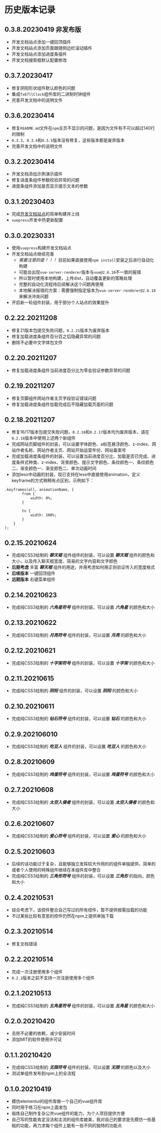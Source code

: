 # 历史版本记录

## 0.3.8.20230419 **非发布版**
* 开发文档站点添加一键回顶插件  
* 开发文档站点添加页面跟随侧边栏滚动插件  
* 开发文档站点添加进度条插件  
* 开发文档搜索框默认配置修改  

## 0.3.7.20230417
* 修复阴阳形状组件默认颜色的问题  
* 集成`fx67llClock`组件库的二进制时钟组件    
* 完善开发文档中的说明文件  

## 0.3.6.20230414
* 修复`README.md`文件在`npm`主页不显示的问题，是因为文件有不可以超过140行的限制  
* `0.3.3`、`0.3.4`和`0.3.5`版本没有修复，这些版本都是废弃版本  
* 完善开发文档中的说明文件

## 0.3.2.20230414
* 开发文档添加示例演示插件  
* 修复进度条组件参数校验异常的问题  
* 进度条组件添加是否显示提示文本的参数  

## 0.3.1.20230403
* 完成[开发文档站点](https://vue-ui.fx67ll.com)的简单构建并上线  
* `vuepress`开发中热更新配置

## 0.3.0.20230331
* 使用`vuepress`构建开发文档站点  
* 开发文档站点继续完善  
	+ *需要注意的是！！！* 目前如果直接使用`npm install`安装之后进行自动化构建  
	+ 可能会出现`vue-server-renderer`版本与`vue@2.6.10`不一致的报错  
	+ 所以暂时使用本地构建，上传dist，自动覆盖更新的策略处理  
	+ 完整的自动化流程待后续解决这个问题再使用  
	+ 本地解决报错的方案：需要强制指定版本为`vue-server-renderer@2.6.10`来解决冲突问题
* 开启新一轮组件封装，用于部分个人站点的效果提升  

## 0.2.22.20211208
* 修复21版本包提交失败问题，`0.2.21`版本为废弃版本  
* 修复加载进度条组件百分百之后隐藏异常的问题  
* 删除不必要中文字体包文件  

## 0.2.20.20211207
* 修复加载进度条组件当前进度百分比为零会验证参数异常的问题  

## 0.2.19.20211207
* 修复页脚组件网站作者主页字段验证错误问题  
* 修复加载进度条组件加载完成后不隐藏加载页面的问题  

## 0.2.18.20211207
* 修复16/17版本包提交失败问题，`0.2.16`和`0.2.17`版本均为废弃版本，请在`0.2.18`版本中使用上述两个新组件  
* 完成网站页脚组件的封装，可以设置字体颜色、a标签悬浮颜色、z-index、网站作者名称、网站作者主页、网站开始运营年份、网站备案号  
* 完成加载进度条组件的封装，可以设置当前进度百分比、加载是否已完成、进度条样式种类、z-index、背景颜色、提示文字颜色、条纹颜色一、条纹颜色二、渐变颜色一、渐变颜色二、单次动画时间  
* 添加less中动画的封装，现已支持在less中直接使用animation，定义keyframe的方式稍稍有点区别，示例如下：  
```Less
.keyframes(all, animationName, {
		from {
			width: 0%;
		}

		to {
			width: 100%;
		}
	}
);
```

## 0.2.15.20210624
* 完成纯CSS3绘制的 ***聊天框*** 组件组件的封装，可以设置 ***聊天框*** 组件的颜色和大小，以及传入聊天框宽度、简易的文字内容和文字颜色  
* **后期考虑** 丰富 ***聊天框*** 组件的用途，并用考虑如何用正则验证传入的宽度格式  
* **后续版本** 一键回顶组件  
* **远期版本** 右键菜单组件  

## 0.2.14.20210623
* 完成纯CSS3绘制的 ***六角星符号*** 组件的封装，可以设置 ***六角星*** 的颜色和大小  

## 0.2.13.20210622
* 完成纯CSS3绘制的 ***月亮符号*** 组件的封装，可以设置 ***月亮*** 的颜色和大小  

## 0.2.12.20210621
* 完成纯CSS3绘制的 ***十字架符号*** 组件的封装，可以设置 ***十字架*** 的颜色和大小  

## 0.2.11.20210615
* 完成纯CSS3绘制的 ***阴阳*** 组件的封装，可以设置 ***阴阳*** 的颜色和大小  

## 0.2.10.20210611
* 完成纯CSS3绘制的 ***钻石符号*** 组件的封装，可以设置 ***钻石*** 的颜色和大小  

## 0.2.9.202106010
* 完成纯CSS3绘制的 ***吃豆人*** 组件的封装，可以设置 ***吃豆人*** 的颜色和大小  

## 0.2.8.20210609
* 完成纯CSS3绘制的 ***鸡蛋符号*** 组件的封装，可以设置 ***鸡蛋符号*** 的颜色和大小  

## 0.2.7.20210608
* 完成纯CSS3绘制的 ***太空入侵者*** 组件的封装，可以设置 ***太空入侵者*** 的颜色和大小  

## 0.2.6.20210607
* 完成纯CSS3绘制的 ***爱心符号*** 组件的封装，可以设置 ***爱心*** 的颜色和大小  

## 0.2.5.20210603
* 后续的话功能过于复杂，且能够独立发挥较大作用的的组件单独提供，简单的或者个人使用的特殊组件继续在本组件库中整合  
* 完成纯CSS3绘制的 ***三角形符号*** 组件的封装，可以设置 ***三角形*** 的指向，颜色和大小  

## 0.2.4.20210531
* 综合考虑下，该控件整合自己写过的所有控件，暂不提供按需加载的功能  
* 不过某些比较有意思的控件仍然在npm上提供单独下载  

## 0.2.3.20210514
* 修复文档错误  

## 0.2.2.20210514
* 完成一次注册使用多个组件  
* `0.2.2`版本之前不支持一次注册使用多个组件  

## 0.2.1.20210513
* 完成纯CSS3绘制的 ***五角星符号*** 组件的封装，可以设置 ***五角星*** 的颜色和大小  

## 0.2.0.20210420
* 去除不必要的依赖，减少安装时间  
* 添加MIT的软件使用许可证  

## 0.1.1.20210420
* 完成纯CSS3绘制的 ***无限符号*** 组件的封装，可以设置 ***无限*** 的颜色以及大小  
* 测试单组件发布到npm上的全流程  

## 0.1.0.20210419
* 模仿elementui的组件库做一个自己的vue组件库  
* 同时用于练习在npm上面发包  
* 锻炼自己制作复杂公共vue组件的能力，为个人项目提供方便  
* 自己写的性能肯定没法和主流的组件库媲美，我对自己的要求是先模仿一些基础的功能，再力求每个组件上能有一些不同的独特的功能点  
